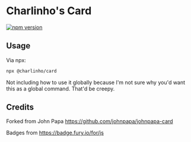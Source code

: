 # Charlinho's Card

[![npm version](https://badge.fury.io/js/%40charleston.j.campos%2Fcard.svg)](https://www.npmjs.com/package/@charleston.j.campos/card)

## Usage

Via npx:

```bash
npx @charlinho/card
```

Not including how to use it globally because I'm not sure why you'd want this as a global command. That'd be creepy.

## Credits

Forked from John Papa https://github.com/johnpapa/johnpapa-card

Badges from <https://badge.fury.io/for/js>
